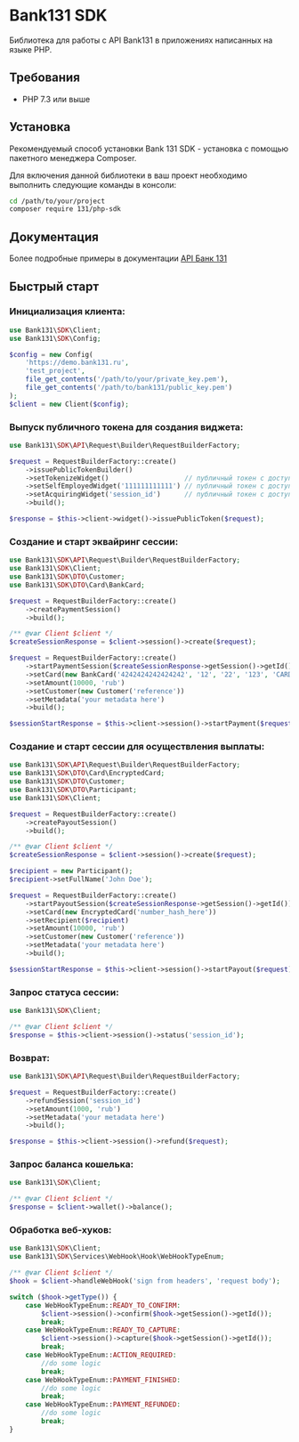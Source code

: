# Bank131 SDK

Библиотека для работы с API Bank131 в приложениях написанных на языке PHP.

## Требования

* PHP 7.3 или выше

## Установка
Рекомендуемый способ установки Bank 131 SDK - установка с помощью пакетного менеджера Composer.

Для включения данной библиотеки в ваш проект необходимо выполнить следующие команды в консоли:

```bash
cd /path/to/your/project
composer require 131/php-sdk
``` 

## Документация
Более подробные примеры в документации [API Банк 131](https://developer.131.ru)

## Быстрый старт

### Инициализация клиента: 

```php
use Bank131\SDK\Client;
use Bank131\SDK\Config;

$config = new Config(
    'https://demo.bank131.ru',
    'test_project',
    file_get_contents('/path/to/your/private_key.pem'),
    file_get_contents('/path/to/bank131/public_key.pem')
);
$client = new Client($config);
``` 

### Выпуск публичного токена для создания виджета:
```php
use Bank131\SDK\API\Request\Builder\RequestBuilderFactory;

$request = RequestBuilderFactory::create()
    ->issuePublicTokenBuilder()
    ->setTokenizeWidget()                   // публичный токен с доступом к виджету токенизации
    ->setSelfEmployedWidget('111111111111') // публичный токен с доступом к виджету для работы с самозанятыми
    ->setAcquiringWidget('session_id')      // публичный токен с доступом к виджету эквайринга
    ->build();

$response = $this->client->widget()->issuePublicToken($request);
```

### Создание и старт эквайринг сессии:

```php
use Bank131\SDK\API\Request\Builder\RequestBuilderFactory;
use Bank131\SDK\Client;
use Bank131\SDK\DTO\Customer;
use Bank131\SDK\DTO\Card\BankCard;

$request = RequestBuilderFactory::create()
    ->createPaymentSession()
    ->build();

/** @var Client $client */
$createSessionResponse = $client->session()->create($request);

$request = RequestBuilderFactory::create()
    ->startPaymentSession($createSessionResponse->getSession()->getId())
    ->setCard(new BankCard('4242424242424242', '12', '22', '123', 'CARDHOLDER NAME'))
    ->setAmount(10000, 'rub')
    ->setCustomer(new Customer('reference'))
    ->setMetadata('your metadata here')
    ->build();

$sessionStartResponse = $this->client->session()->startPayment($request);

``` 

### Создание и старт сессии для осуществления выплаты:

```php
use Bank131\SDK\API\Request\Builder\RequestBuilderFactory;
use Bank131\SDK\DTO\Card\EncryptedCard;
use Bank131\SDK\DTO\Customer;
use Bank131\SDK\DTO\Participant;
use Bank131\SDK\Client;

$request = RequestBuilderFactory::create()
    ->createPayoutSession()
    ->build();

/** @var Client $client */
$createSessionResponse = $client->session()->create($request);

$recipient = new Participant();
$recipient->setFullName('John Doe');

$request = RequestBuilderFactory::create()
    ->startPayoutSession($createSessionResponse->getSession()->getId())
    ->setCard(new EncryptedCard('number_hash_here'))
    ->setRecipient($recipient)
    ->setAmount(10000, 'rub')
    ->setCustomer(new Customer('reference'))
    ->setMetadata('your metadata here')
    ->build();

$sessionStartResponse = $this->client->session()->startPayout($request);
``` 

### Запрос статуса сессии:
```php
use Bank131\SDK\Client;

/** @var Client $client */
$response = $this->client->session()->status('session_id');
```

### Возврат:
```php
use Bank131\SDK\API\Request\Builder\RequestBuilderFactory;

$request = RequestBuilderFactory::create()
    ->refundSession('session_id')
    ->setAmount(1000, 'rub')
    ->setMetadata('your metadata here')
    ->build();

$response = $this->client->session()->refund($request);
```

### Запрос баланса кошелька:

```php
use Bank131\SDK\Client;

/** @var Client $client */
$response = $client->wallet()->balance();
```

### Обработка веб-хуков:
```php
use Bank131\SDK\Client;
use Bank131\SDK\Services\WebHook\Hook\WebHookTypeEnum;

/** @var Client $client */
$hook = $client->handleWebHook('sign from headers', 'request body');

switch ($hook->getType()) {
    case WebHookTypeEnum::READY_TO_CONFIRM:
        $client->session()->confirm($hook->getSession()->getId());
        break;
    case WebHookTypeEnum::READY_TO_CAPTURE:
        $client->session()->capture($hook->getSession()->getId());
        break;
    case WebHookTypeEnum::ACTION_REQUIRED:
        //do some logic
        break;
    case WebHookTypeEnum::PAYMENT_FINISHED:
        //do some logic
        break;
    case WebHookTypeEnum::PAYMENT_REFUNDED:
        //do some logic
        break;
}
``` 




